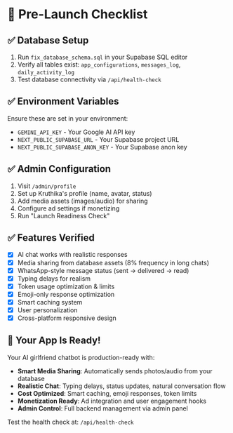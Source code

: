 
# 🚀 Pre-Launch Checklist

## ✅ Database Setup
1. Run `fix_database_schema.sql` in your Supabase SQL editor
2. Verify all tables exist: `app_configurations`, `messages_log`, `daily_activity_log`
3. Test database connectivity via `/api/health-check`

## ✅ Environment Variables
Ensure these are set in your environment:
- `GEMINI_API_KEY` - Your Google AI API key
- `NEXT_PUBLIC_SUPABASE_URL` - Your Supabase project URL  
- `NEXT_PUBLIC_SUPABASE_ANON_KEY` - Your Supabase anon key

## ✅ Admin Configuration
1. Visit `/admin/profile` 
2. Set up Kruthika's profile (name, avatar, status)
3. Add media assets (images/audio) for sharing
4. Configure ad settings if monetizing
5. Run "Launch Readiness Check"

## ✅ Features Verified
- [x] AI chat works with realistic responses
- [x] Media sharing from database assets (8% frequency in long chats)
- [x] WhatsApp-style message status (sent → delivered → read)
- [x] Typing delays for realism
- [x] Token usage optimization & limits
- [x] Emoji-only response optimization
- [x] Smart caching system
- [x] User personalization
- [x] Cross-platform responsive design

## 🎯 Your App Is Ready!
Your AI girlfriend chatbot is production-ready with:
- **Smart Media Sharing**: Automatically sends photos/audio from your database
- **Realistic Chat**: Typing delays, status updates, natural conversation flow  
- **Cost Optimized**: Smart caching, emoji responses, token limits
- **Monetization Ready**: Ad integration and user engagement hooks
- **Admin Control**: Full backend management via admin panel

Test the health check at: `/api/health-check`
